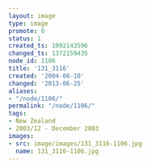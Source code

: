 ```yaml
---
layout: image
type: image
promote: 0
status: 1
created_ts: 1092143596
changed_ts: 1372159435
node_id: 1106
title: '131_3116'
created: '2004-08-10'
changed: '2013-06-25'
aliases:
- "/node/1106/"
permalink: "/node/1106/"
tags:
- New Zealand
- 2003/12 - December 2003
images:
- src: image/images/131_3116-1106.jpg
  name: 131_3116-1106.jpg
---
```


